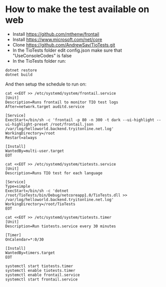 ﻿# How to make the test available on web

 - Install https://github.com/mthenw/frontail
 - Install https://www.microsoft.com/net/core
 - Clone https://github.com/AndrewSav/TioTests.git
 - In the TioTests folder edit config.json make sure that "UseConsoleCodes" is false
 - In the TioTests folder run:

```
dotnet restore
dotnet build
```

And then setup the schedule to run on:


```
cat <<EOT >> /etc/systemd/system/frontail.service
[Unit]
Description=Runs frontail to monitor TIO test logs
After=network.target auditd.service

[Service]
ExecStart=/bin/sh -c 'frontail -p 80 -n 300 -t dark --ui-highlight --ui-highlight-preset /root/frontail.json /var/log/helloworld.backend.tryitonline.net.log'
WorkingDirectory=/root
Restart=always

[Install]
WantedBy=multi-user.target
EOT

cat <<EOT >> /etc/systemd/system/tiotests.service
[Unit]
Description=Runs TIO test for each language

[Service]
Type=simple
ExecStart=/bin/sh -c 'dotnet /root/TioTests/bin/Debug/netcoreapp1.0/TioTests.dll >> /var/log/helloworld.backend.tryitonline.net.log'
WorkingDirectory=/root/TioTests
EOT

cat <<EOT >> /etc/systemd/system/tiotests.timer
[Unit]
Description=Run tiotests.service every 30 minutes

[Timer]
OnCalendar=*:0/30

[Install]
WantedBy=timers.target
EOT

systemctl start tiotests.timer
systemctl enable tiotests.timer
systemctl enable frontail.service
systemctl start frontail.service
```
